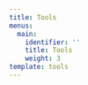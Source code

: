 ```yaml
---
title: Tools
menus:
  main:
    identifier: ''
    title: Tools
    weight: 3
template: tools
---
```


